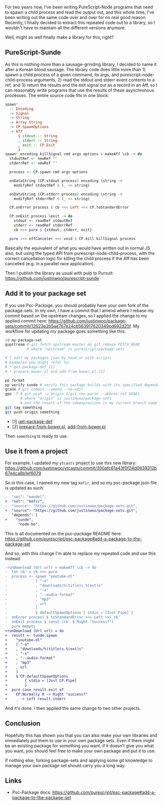 For two years now, I've been writing PureScript-Node programs that need to spawn a child process and read the output out, and this whole time, I've been writing out the same code over and over for no real good reason. Recently, I finally decided to extract this repeated code out to a library, so I wouldn't have to maintain all the different versions anymore.

Well, might as well finally make a library for this, right?

## PureScript-Sunde

As this is nothing more than a sausage-grinding library, I decided to name it after a Korean blood sausage. The library code does little more than 1) spawn a child process of a given command, its args, and purescript-node-child-process arguments, 2) read the stdout and stderr event contents to a ref, and 3) return the results and the exit signal out as a record in an Aff, so I can reasonably write programs that use the results of these asynchronous processes. The entire source code fits in one block:

```hs
spawn'
  :: Encoding
  -> Signal
  -> String
  -> Array String
  -> CP.SpawnOptions
  -> Aff _
      { stdout :: String
      , stderr :: String
      , exit :: CP.Exit
      }
spawn' encoding killSignal cmd args options = makeAff \cb -> do
  stdoutRef <- newRef ""
  stderrRef <- newRef ""

  process <- CP.spawn cmd args options

  onDataString (CP.stdout process) encoding \string ->
    modifyRef stdoutRef $ (_ <> string)

  onDataString (CP.stderr process) encoding \string ->
    modifyRef stderrRef $ (_ <> string)

  CP.onError process $ cb <<< Left <<< CP.toStandardError

  CP.onExit process \exit -> do
    stdout <- readRef stdoutRef
    stderr <- readRef stderrRef
    cb <<< pure $ {stdout, stderr, exit}

  pure <<< effCanceler <<< void $ CP.kill killSignal process
```

Basically the equivalent of what you would have written out in normal JS also, but using the typed API from purescript-node-child-process, with the correct cancellation logic for killing the child process if the Aff has been cancelled (e.g. in a parallel race application).

Then I publish the library as usual with pulp to Pursuit: <https://github.com/justinwoo/purescript-sunde>

## Add it to your package set

If you use Psc-Package, you should probably have your own fork of the package-sets. In my own, I have a commit that I amend where I rebase my commit based on the upstream changes, so I applied the change to my applied commit here: <https://github.com/justinwoo/package-sets/commit/12623e2b5ae767e24cb563917620349cd692d25f>. My workflow for updating my package goes something like this:

```bash
cd my-package-set
gupstream # git fetch upstream master && git rebase FETCH_HEAD
          # where "upstream" is purescript/package-sets

# I edit my packages.json by hand or with scripts
# Examples you might refer to:
# * get-package-def [1]
# * prepare-bower.pl and add-from-bower.pl [2]

pp format
pp verify sunde # verify this package builds with its specified dependencies
gcane # git commit --amend --no-edit
gpo -f # git push -u origin $(git rev-parse --abbrev-ref HEAD)
       # where "origin" is justinwoo/package-sets
       # and the result of the subexpression is my current branch name
git tag something
git push origin something
```

* [1] [get-package-def](https://github.com/justinwoo/get-package-def)
* [2] [prepare-from-bower.pl](https://github.com/justinwoo/spacchetti/blob/951b733f7309e4a8a23a06aaaff3fc96391c5a04/prepare-bower.pl), [add-from-bower.pl](
https://github.com/justinwoo/spacchetti/blob/951b733f7309e4a8a23a06aaaff3fc96391c5a04/add-from-bower.pl)

Then `something` is ready to use.

## Use it from a project

For example, I updated my `ytcasts` project to use this new library: <https://github.com/justinwoo/ytcasts/commit/300afc61a43f0f24d0839312b67e4ca8b1ef6079>

So in this case, I named my new tag `kefir`, and so my psc-package.json file is updated as such:

```diff
-  "set": "mandel",
+  "set": "kefir",
-  "source": "https://github.com/justinwoo/package-sets.git",
+  "source": "https://github.com/justinwoo/package-sets.git",
   "depends": [
+    "sunde",
      "node-he",
```

This is all documented on the psc-package README here: <https://github.com/purescript/psc-package#add-a-package-to-the-package-set>

And so, with this change I'm able to replace my repeated code and use this instead:

```diff
-runDownload (Url url) = makeAff \cb -> do
-  let cb' = cb <<< pure
-  process <- spawn "youtube-dl"
-             [ "-o"
-             , "downloads/%(title)s.%(ext)s"
-             , "-x"
-             , "--audio-format"
-             , "mp3"
-             , url
-             ]
-             $ defaultSpawnOptions { stdio = [Just Pipe] }
-  onError process $ toStandardError >>> Left >>> cb'
-  onExit process $ const (cb' $ Right "success?")
-  pure mempty
+runDownload (Url url) = do
+  result <- Sunde.spawn
+    "youtube-dl"
+    [ "-o"
+    , "downloads/%(title)s.%(ext)s"
+    , "-x"
+    , "--audio-format"
+    , "mp3"
+    , url
+    ]
+    $ CP.defaultSpawnOptions
+        { stdio = [Just CP.Pipe]
+        }
+  pure case result.exit of
+    CP.Normally 0 -> Right "success?"
+    _ -> Left result.stderr
```

And it's done. I then applied the same change to two other projects.

## Conclusion

Hopefully this has shown you that you can also make your own libraries and immediately put them to use in your own package sets. Even if there might be an existing package for something you want, if it doesn't give you what you want, you should feel free to make your own package and put it to use.

If nothing else, forking package-sets and applying some git knowledge to manage your own package set should carry you a long way.

## Links

* Psc-Package docs: https://github.com/purescript/psc-package#add-a-package-to-the-package-set